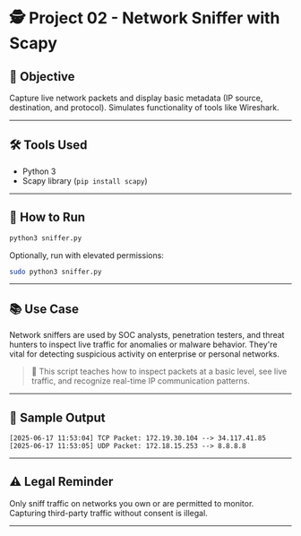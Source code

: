 # 🕵️ Project 02 - Network Sniffer with Scapy

## 🎯 Objective
Capture live network packets and display basic metadata (IP source, destination, and protocol). Simulates functionality of tools like Wireshark.

---

## 🛠 Tools Used
- Python 3
- Scapy library (`pip install scapy`)

---

## 🚀 How to Run
```bash
python3 sniffer.py
```

Optionally, run with elevated permissions:
```bash
sudo python3 sniffer.py
```

---

## 📚 Use Case
Network sniffers are used by SOC analysts, penetration testers, and threat hunters to inspect live traffic for anomalies or malware behavior. They're vital for detecting suspicious activity on enterprise or personal networks.

> 🧠 This script teaches how to inspect packets at a basic level, see live traffic, and recognize real-time IP communication patterns.

---

## 📸 Sample Output
```
[2025-06-17 11:53:04] TCP Packet: 172.19.30.104 --> 34.117.41.85
[2025-06-17 11:53:05] UDP Packet: 172.18.15.253 --> 8.8.8.8
```

---

## ⚠️ Legal Reminder
Only sniff traffic on networks you own or are permitted to monitor. Capturing third-party traffic without consent is illegal.

---